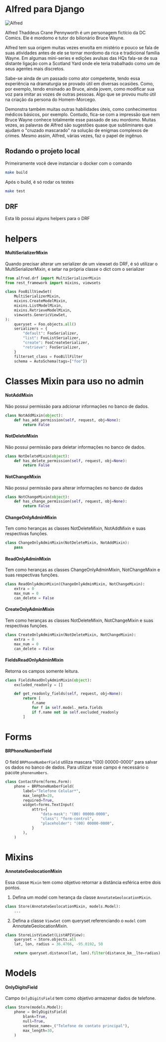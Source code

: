 # Alfred para Django

![Alfred](https://upload.wikimedia.org/wikipedia/commons/8/80/Alfred_Thaddeus_Crane_Pennyworth.jpg)

Alfred Thaddeus Crane Pennyworth é um personagem fictício da DC Comics. Ele é mordomo e tutor do bilionário Bruce Wayne.

Alfred tem sua origem muitas vezes envolta em mistério e pouco se fala de suas atividades antes de ele se tornar mordomo da rica e tradicional família Wayne. Em algumas mini-series e edições avulsas das HQs fala-se de sua distante ligação com a Scotland Yard onde ele teria trabalhado como um de seus agentes mais discretos.

Sabe-se ainda de um passado como ator competente, tendo essa experiência na dramaturgia se provado útil em diversas ocasiões. Como, por exemplo, tendo ensinado ao Bruce, ainda jovem, como modificar sua voz para imitar as vozes de outras pessoas. Algo que se provou muito útil na criação da persona do Homem-Morcego.

Demonstra também muitas outras habilidades úteis, como conhecimentos médicos básicos, por exemplo. Contudo, fica-se com a impressão que nem Bruce Wayne conhece totalmente esse passado de seu mordomo. Muitas vezes, as palavras de Alfred são sugestões quase que subliminares que ajudam o "cruzado mascarado" na solução de enigmas complexos de crimes. Mesmo assim, Alfred, várias vezes, faz o papel de ingênuo.

## Rodando o projeto local

Primeiramente você deve instanciar o docker com o comando

```bash
make build
```

Após o build, é só rodar os testes

```bash
make test
```

## DRF

Esta lib possui alguns helpers para o DRF

# helpers

#### MultiSerializerMixin

Quando precisar alterar um serializer de um viewset do DRF, é só utilizar o MultiSerializerMixin, e setar na própria classe o dict com o serializer

```python
from alfred.drf import MultiSerializerMixin
from rest_framework import mixins, viewsets

class FooBillViewSet(
    MultiSerializerMixin,
    mixins.CreateModelMixin,
    mixins.ListModelMixin,
    mixins.RetrieveModelMixin,
    viewsets.GenericViewSet,
):
    queryset = Foo.objects.all()
    serializers = {
        "default": FooSerializer,
        "list": FooListSerializer,
        "create": FooCreateSerializer,
        "retrieve": FooSerializer,
    }
    filterset_class = FooBillFilter
    schema = AutoSchema(tags=["foo"])
```

# Classes Mixin para uso no admin

#### NotAddMixin

Não possui permissão para adcionar informações no banco de dados.

~~~python
class NotAddMixin(object):
    def has_add_permission(self, request, obj=None):
        return False
~~~

#### NotDeleteMixin

Não possui permissão para deletar informações no banco de dados.

~~~python
class NotDeleteMixin(object):
    def has_delete_permission(self, request, obj=None):
        return False
~~~

#### NotChangeMixin

Não possui permissão para alterar informações no banco de dados

~~~python
class NotChangeMixin(object):
    def has_change_permission(self, request, obj=None):
        return False
~~~

#### ChangeOnlyAdminMixin

Tem como heranças as classes NotDeleteMixin, NotAddMixin e suas respectivas funções.

~~~python
class ChangeOnlyAdminMixin(NotDeleteMixin, NotAddMixin):
    pass
~~~

#### ReadOnlyAdminMixin

Tem como heranças as classes ChangeOnlyAdminMixin, NotChangeMixin e suas respectivas funções.

~~~python
class ReadOnlyAdminMixin(ChangeOnlyAdminMixin, NotChangeMixin):
    extra = 0
    max_num = 0
    can_delete = False
~~~

#### CreateOnlyAdminMixin

Tem como heranças as classes NotDeleteMixin, NotChangeMixin e suas respectivas funções. 

~~~python
class CreateOnlyAdminMixin(NotDeleteMixin, NotChangeMixin):
    extra = 0
    max_num = 0
    can_delete = False
~~~

#### FieldsReadOnlyAdminMixin

Retorna os campos somente leitura. 

~~~python
class FieldsReadOnlyAdminMixin(object):
    excluded_readonly = []

    def get_readonly_fields(self, request, obj=None):
        return [
            f.name
            for f in self.model._meta.fields
            if f.name not in self.excluded_readonly
        ]
~~~

# Forms

#### BRPhoneNumberField

O field `BRPhoneNumberField` utiliza mascara "(00) 00000-0000" para salvar os dados no banco de dados. Para utilizar esse campo é necessário o pacote `phonenumbers`.

~~~python
class ContactForm(forms.Form):
    phone = BRPhoneNumberField(
        label="Telefone Celular*",
        max_length=20,
        required=True,
        widget=forms.TextInput(
            attrs={
                "data-mask": "(00) 00000-0000",
                "class": "form-control",
                "placeholder": "(00) 00000-0000",
            }
        ),
    )
~~~

# Mixins

#### AnnotateGeolocationMixin

Essa classe `Mixin` tem como objetivo retornar a distância esférica entre dois pontos.

1. Defina um model com herança da classe `AnnotateGeolocationMixin`.

~~~python
class Store(AnnotateGeolocationMixin, models.Model):
    ...
~~~

2. Defina a classe `ViewSet` com queryset referenciando o `model` com AnnotateGeolocationMixin.

~~~python
class StoreListViewSet(ListAPIView):
    queryset = Store.objects.all
    lat, lon, radius = 36.4766, -95.0192, 50

    return queryset.distance(lat, lon).filter(distance_km__lte=radius)
~~~

# Models

#### OnlyDigitsField

Campo `OnlyDigitsField` tem como objetivo armazenar dados de telefone.

~~~python
class Store(models.Model):
    phone = OnlyDigitsField(
        blank=True,
        null=True,
        verbose_name=_("Telefone de contato principal"),
        max_length=30,
    )
~~~

